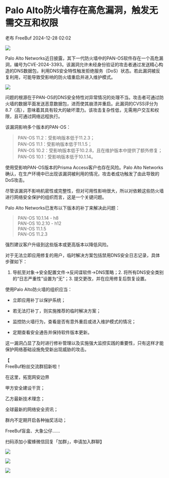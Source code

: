 #  Palo Alto防火墙存在高危漏洞，触发无需交互和权限   
老布  FreeBuf   2024-12-28 02:02  
  
![](https://mmbiz.qpic.cn/mmbiz_gif/qq5rfBadR38jUokdlWSNlAjmEsO1rzv3srXShFRuTKBGDwkj4gvYy34iajd6zQiaKl77Wsy9mjC0xBCRg0YgDIWg/640?wx_fmt=gif&wxfrom=5&wx_lazy=1&tp=webp "")  
  
  
Palo Alto Networks近日披露，其下一代防火墙中的PAN-OS软件存在一个高危漏洞，编号为CVE-2024-3393。该漏洞允许未经身份验证的攻击者通过发送精心构造的DNS数据包，利用DNS安全特性触发拒绝服务（DoS）状态。若此漏洞被反复利用，可能导致受影响的防火墙重启并进入维护模式。  
  
  
![](https://mmbiz.qpic.cn/mmbiz_jpg/qq5rfBadR38IqicgFIHIYgvmz1PsVMxCwiblgp04ic1dO6w0jWmR5eicpSMfF2OP0kiaAJccDxDYlNs6ucQiaedxyFcA/640?wx_fmt=jpeg&from=appmsg "")  
  
  
问题的根源在于PAN-OS的DNS安全特性对异常情况的处理不当。攻击者可通过防火墙的数据平面发送恶意数据包，进而使其崩溃并重启。此漏洞的CVSS评分为8.7（高），意味着其具有较大的破坏潜力。该攻击复杂性低，无需用户交互和权限，且可通过网络远程执行。  
  
  
该漏洞影响多个版本的PAN-OS：  
> PAN-OS 11.2：受影响版本低于11.2.3；  
> PAN-OS 11.1：受影响版本低于11.1.5；  
> PAN-OS 10.2：受影响版本低于10.2.8，且在维护版本中提供了额外修复；  
> PAN-OS 10.1：受影响版本低于10.1.14。  
  
  
  
使用受影响PAN-OS版本的Prisma Access客户也存在风险。Palo Alto Networks确认，在生产环境中已出现该漏洞被利用的情况，攻击者成功触发了由此导致的DoS攻击。  
  
  
尽管该漏洞不影响机密性或完整性，但对可用性影响很大，所以对依赖这些防火墙进行网络安全保护的组织而言，这是一个关键问题。  
  
  
Palo Alto Networks已发布以下版本的补丁来解决此问题：  
> PAN-OS 10.1.14 - h8  
> PAN-OS 10.2.10 - h12  
> PAN-OS 11.1.5  
> PAN-OS 11.2.3  
  
  
  
强烈建议客户升级到这些版本或更高版本以降低风险。  
  
  
对于无法立即应用修复的用户，临时解决方案包括禁用DNS安全日志记录，具体步骤如下：  
  
1. 导航至对象→安全配置文件→反间谍软件→DNS策略；2. 将所有DNS安全类别的“日志严重性”设置为“无”；3. 提交更改，并在应用修复后恢复设置。  
  
  
使用Palo Alto防火墙的组织应当：  
  
- 立即应用补丁以保护系统；  
  
- 若无法打补丁，则实施推荐的临时解决方案；  
  
- 监控防火墙行为，查看是否有意外重启或进入维护模式的情况；  
  
- 定期查看安全通告并保持软件版本更新。  
  
这一漏洞凸显了及时进行修补管理以及实施强大监控实践的重要性，只有这样才能保护网络基础设施免受新出现威胁的攻击。  
  
  
【  
FreeBuf粉丝交流群招新啦！  
  
在这里，拓宽网安边界  
  
甲方安全建设干货；  
  
乙方最新技术理念；  
  
全球最新的网络安全资讯；  
  
群内不定期开启各种抽奖活动；  
  
FreeBuf盲盒、大象公仔......  
  
扫码添加小蜜蜂微信回复「加群」，申请加入群聊】  
  
  
![](https://mmbiz.qpic.cn/mmbiz_jpg/qq5rfBadR3ich6ibqlfxbwaJlDyErKpzvETedBHPS9tGHfSKMCEZcuGq1U1mylY7pCEvJD9w60pWp7NzDjmM2BlQ/640?wx_fmt=other&wxfrom=5&wx_lazy=1&wx_co=1&retryload=2&tp=webp "")  
  
  
![](https://mmbiz.qpic.cn/mmbiz_png/qq5rfBadR3ic5icaZr7IGkVcd3DT6vXW4B4LOZ1M7YkTPhS1AT2DQJaicFjtCxt5BRO7p5AOJqvH3EJABCd0BFqYQ/640?wx_fmt=other&from=appmsg&tp=webp&wxfrom=5&wx_lazy=1&wx_co=1 "")  
  
  
  
  
  
  
  
  
[](https://mp.weixin.qq.com/s?__biz=MjM5NjA0NjgyMA==&mid=2651253272&idx=1&sn=82468d927062b7427e3ca8a912cb2dc7&scene=21#wechat_redirect)  
  
![](https://mmbiz.qpic.cn/mmbiz_gif/qq5rfBadR3icF8RMnJbsqatMibR6OicVrUDaz0fyxNtBDpPlLfibJZILzHQcwaKkb4ia57xAShIJfQ54HjOG1oPXBew/640?wx_fmt=gif&wxfrom=5&wx_lazy=1&tp=webp "")  
  

